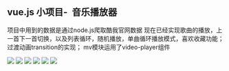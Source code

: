 ## vue.js 小项目-  音乐播放器

项目中用到的数据是通过node.js爬取酷我官网数据
现在已经实现歌曲的播放，上一首下一首切换，以及列表循环，随机播放，单曲循环播放模式，喜欢收藏功能；
过渡动画transition的实现；
mv模块运用了video-player组件

![](https://shuipingZheng.github.io/static/img/20180416172201.png)
![](https://shuipingZheng.github.io/static/img/20180416172241.png)
![](https://shuipingZheng.github.io/static/img/20180416172233.png)
![](https://shuipingZheng.github.io/static/img/20180416172223.png)
![](https://shuipingZheng.github.io/static/img/20180416172250.png)
![](https://shuipingZheng.github.io/static/img/20180416172259.png)
